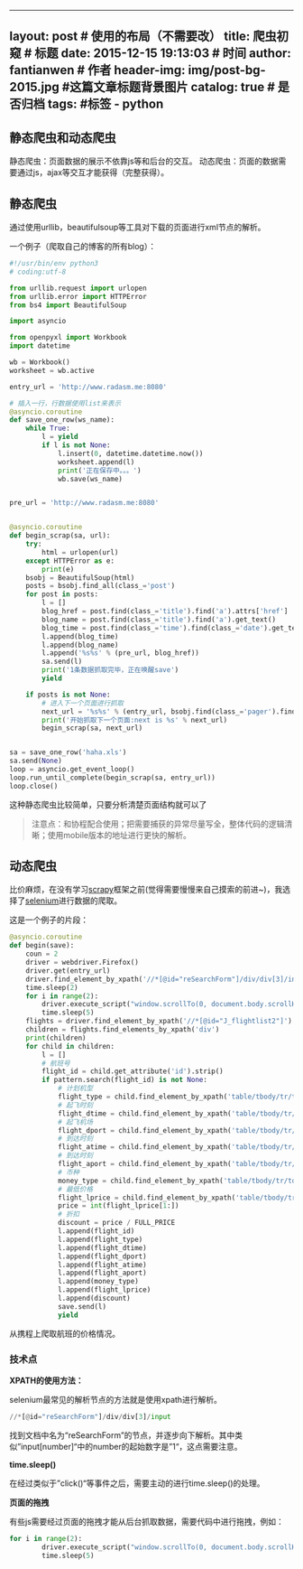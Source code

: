 

---
layout:     post                    # 使用的布局（不需要改）
title:      爬虫初窥               # 标题 
date:       2015-12-15 19:13:03              # 时间
author:     fantianwen                      # 作者
header-img: img/post-bg-2015.jpg    #这篇文章标题背景图片
catalog: true                       # 是否归档
tags:                               #标签
    - python
---


## 静态爬虫和动态爬虫

静态爬虫：页面数据的展示不依靠js等和后台的交互。
动态爬虫：页面的数据需要通过js，ajax等交互才能获得（完整获得）。

<!-- more -->

## 静态爬虫

通过使用urllib，beautifulsoup等工具对下载的页面进行xml节点的解析。

一个例子（爬取自己的博客的所有blog）：

```python
#!/usr/bin/env python3
# coding:utf-8

from urllib.request import urlopen
from urllib.error import HTTPError
from bs4 import BeautifulSoup

import asyncio

from openpyxl import Workbook
import datetime

wb = Workbook()
worksheet = wb.active

entry_url = 'http://www.radasm.me:8080'

# 插入一行，行数据使用list来表示
@asyncio.coroutine
def save_one_row(ws_name):
    while True:
        l = yield
        if l is not None:
            l.insert(0, datetime.datetime.now())
            worksheet.append(l)
            print('正在保存中。。。')
            wb.save(ws_name)


pre_url = 'http://www.radasm.me:8080'


@asyncio.coroutine
def begin_scrap(sa, url):
    try:
        html = urlopen(url)
    except HTTPError as e:
        print(e)
    bsobj = BeautifulSoup(html)
    posts = bsobj.find_all(class_='post')
    for post in posts:
        l = []
        blog_href = post.find(class_='title').find('a').attrs['href']
        blog_name = post.find(class_='title').find('a').get_text()
        blog_time = post.find(class_='time').find(class_='date').get_text()
        l.append(blog_time)
        l.append(blog_name)
        l.append('%s%s' % (pre_url, blog_href))
        sa.send(l)
        print('1条数据抓取完毕，正在唤醒save')
        yield

    if posts is not None:
        # 进入下一个页面进行抓取
        next_url = '%s%s' % (entry_url, bsobj.find(class_='pager').find('a').attrs['href'])
        print('开始抓取下一个页面:next is %s' % next_url)
        begin_scrap(sa, next_url)


sa = save_one_row('haha.xls')
sa.send(None)
loop = asyncio.get_event_loop()
loop.run_until_complete(begin_scrap(sa, entry_url))
loop.close()
```

这种静态爬虫比较简单，只要分析清楚页面结构就可以了

>注意点：和协程配合使用；把需要捕获的异常尽量写全，整体代码的逻辑清晰；使用mobile版本的地址进行更快的解析。

## 动态爬虫

比价麻烦，在没有学习[scrapy](https://github.com/scrapy/scrapy)框架之前(觉得需要慢慢来自己摸索的前进~)，我选择了[selenium](http://selenium-python.readthedocs.org/)进行数据的爬取。

这是一个例子的片段：

```python
@asyncio.coroutine
def begin(save):
    coun = 2
    driver = webdriver.Firefox()
    driver.get(entry_url)
    driver.find_element_by_xpath('//*[@id="reSearchForm"]/div/div[3]/input').click()
    time.sleep(2)
    for i in range(2):
        driver.execute_script("window.scrollTo(0, document.body.scrollHeight);")
        time.sleep(5)
    flights = driver.find_element_by_xpath('//*[@id="J_flightlist2"]')
    children = flights.find_elements_by_xpath('div')
    print(children)
    for child in children:
        l = []
        # 航班号
        flight_id = child.get_attribute('id').strip()
        if pattern.search(flight_id) is not None:
            # 计划机型
            flight_type = child.find_element_by_xpath('table/tbody/tr/td[1]/div[2]/span').text.strip()
            # 起飞时刻
            flight_dtime = child.find_element_by_xpath('table/tbody/tr/td[2]/div[1]/strong').text.strip()
            # 起飞机场
            flight_dport = child.find_element_by_xpath('table/tbody/tr/td[2]/div[2]').text.strip()
            # 到达时刻
            flight_atime = child.find_element_by_xpath('table/tbody/tr/td[4]/div[1]/strong').text.strip()
            # 到达时刻
            flight_aport = child.find_element_by_xpath('table/tbody/tr/td[4]/div[2]').text.strip()
            # 币种
            money_type = child.find_element_by_xpath('table/tbody/tr/td[8]/span/dfn').text.strip()
            # 最低价格
            flight_lprice = child.find_element_by_xpath('table/tbody/tr/td[8]/span').text.strip()[1:]
            price = int(flight_lprice[1:])
            # 折扣
            discount = price / FULL_PRICE
            l.append(flight_id)
            l.append(flight_type)
            l.append(flight_dtime)
            l.append(flight_dport)
            l.append(flight_atime)
            l.append(flight_aport)
            l.append(money_type)
            l.append(flight_lprice)
            l.append(discount)
            save.send(l)
            yield

```

从携程上爬取航班的价格情况。

### 技术点

**XPATH的使用方法：**

selenium最常见的解析节点的方法就是使用xpath进行解析。

```python
//*[@id="reSearchForm"]/div/div[3]/input
```

找到文档中名为“reSearchForm”的节点，并逐步向下解析。其中类似”input[number]“中的number的起始数字是”1“，这点需要注意。

**time.sleep()**

在经过类似于”click()“等事件之后，需要主动的进行time.sleep()的处理。


**页面的拖拽**

有些js需要经过页面的拖拽才能从后台抓取数据，需要代码中进行拖拽，例如：

```python
for i in range(2):
        driver.execute_script("window.scrollTo(0, document.body.scrollHeight);")
        time.sleep(5)
```

















